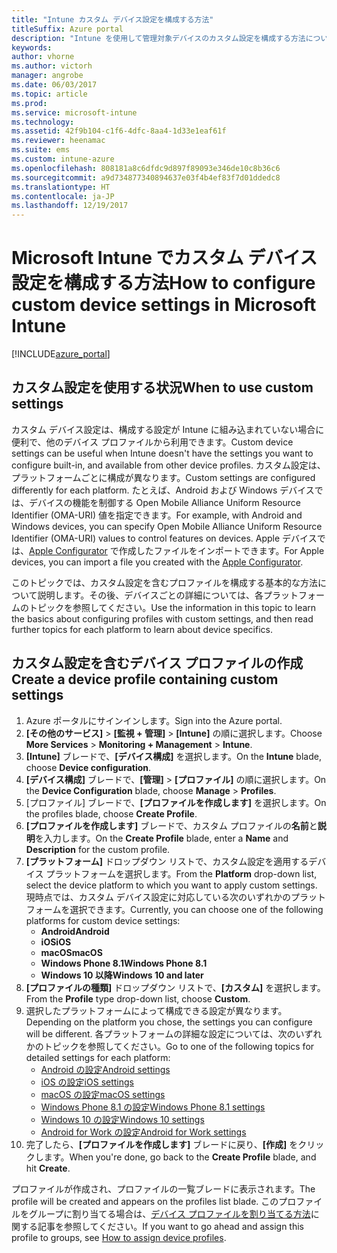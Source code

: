 ```yaml
---
title: "Intune カスタム デバイス設定を構成する方法"
titleSuffix: Azure portal
description: "Intune を使用して管理対象デバイスのカスタム設定を構成する方法について説明します。\""
keywords: 
author: vhorne
ms.author: victorh
manager: angrobe
ms.date: 06/03/2017
ms.topic: article
ms.prod: 
ms.service: microsoft-intune
ms.technology: 
ms.assetid: 42f9b104-c1f6-4dfc-8aa4-1d33e1eaf61f
ms.reviewer: heenamac
ms.suite: ems
ms.custom: intune-azure
ms.openlocfilehash: 808181a8c6dfdc9d897f89093e346de10c8b36c6
ms.sourcegitcommit: a9d734877340894637e03f4b4ef83f7d01ddedc8
ms.translationtype: HT
ms.contentlocale: ja-JP
ms.lasthandoff: 12/19/2017
---
```

# <a name="how-to-configure-custom-device-settings-in-microsoft-intune"></a><span data-ttu-id="8a1c0-103">Microsoft Intune でカスタム デバイス設定を構成する方法</span><span class="sxs-lookup"><span data-stu-id="8a1c0-103">How to configure custom device settings in Microsoft Intune</span></span>

[!INCLUDE[azure_portal](./includes/azure_portal.md)]

## <a name="when-to-use-custom-settings"></a><span data-ttu-id="8a1c0-104">カスタム設定を使用する状況</span><span class="sxs-lookup"><span data-stu-id="8a1c0-104">When to use custom settings</span></span>

<span data-ttu-id="8a1c0-105">カスタム デバイス設定は、構成する設定が Intune に組み込まれていない場合に便利で、他のデバイス プロファイルから利用できます。</span><span class="sxs-lookup"><span data-stu-id="8a1c0-105">Custom device settings can be useful when Intune doesn't have the settings you want to configure built-in, and available from other device profiles.</span></span>
<span data-ttu-id="8a1c0-106">カスタム設定は、プラットフォームごとに構成が異なります。</span><span class="sxs-lookup"><span data-stu-id="8a1c0-106">Custom settings are configured differently for each platform.</span></span> <span data-ttu-id="8a1c0-107">たとえば、Android および Windows デバイスでは、デバイスの機能を制御する Open Mobile Alliance Uniform Resource Identifier (OMA-URI) 値を指定できます。</span><span class="sxs-lookup"><span data-stu-id="8a1c0-107">For example, with Android and Windows devices, you can specify Open Mobile Alliance Uniform Resource Identifier (OMA-URI) values to control features on devices.</span></span> <span data-ttu-id="8a1c0-108">Apple デバイスでは、[Apple Configurator](https://itunes.apple.com/us/app/apple-configurator-2/id1037126344?mt=12) で作成したファイルをインポートできます。</span><span class="sxs-lookup"><span data-stu-id="8a1c0-108">For Apple devices, you can import a file you created with the [Apple Configurator](https://itunes.apple.com/us/app/apple-configurator-2/id1037126344?mt=12).</span></span>

<span data-ttu-id="8a1c0-109">このトピックでは、カスタム設定を含むプロファイルを構成する基本的な方法について説明します。その後、デバイスごとの詳細については、各プラットフォームのトピックを参照してください。</span><span class="sxs-lookup"><span data-stu-id="8a1c0-109">Use the information in this topic to learn the basics about configuring profiles with custom settings, and then read further topics for each platform to learn about device specifics.</span></span>

## <a name="create-a-device-profile-containing-custom-settings"></a><span data-ttu-id="8a1c0-110">カスタム設定を含むデバイス プロファイルの作成</span><span class="sxs-lookup"><span data-stu-id="8a1c0-110">Create a device profile containing custom settings</span></span>

1. <span data-ttu-id="8a1c0-111">Azure ポータルにサインインします。</span><span class="sxs-lookup"><span data-stu-id="8a1c0-111">Sign into the Azure portal.</span></span>
2. <span data-ttu-id="8a1c0-112">**[その他のサービス]** > **[監視 + 管理]** > **[Intune]** の順に選択します。</span><span class="sxs-lookup"><span data-stu-id="8a1c0-112">Choose **More Services** > **Monitoring + Management** > **Intune**.</span></span>
3. <span data-ttu-id="8a1c0-113">**[Intune]** ブレードで、**[デバイス構成]** を選択します。</span><span class="sxs-lookup"><span data-stu-id="8a1c0-113">On the **Intune** blade, choose **Device configuration**.</span></span>
2. <span data-ttu-id="8a1c0-114">**[デバイス構成]** ブレードで、**[管理]** > **[プロファイル]** の順に選択します。</span><span class="sxs-lookup"><span data-stu-id="8a1c0-114">On the **Device Configuration** blade, choose **Manage** > **Profiles**.</span></span>
3. <span data-ttu-id="8a1c0-115">[プロファイル] ブレードで、**[プロファイルを作成します]** を選択します。</span><span class="sxs-lookup"><span data-stu-id="8a1c0-115">On the profiles blade, choose **Create Profile**.</span></span>
4. <span data-ttu-id="8a1c0-116">**[プロファイルを作成します]** ブレードで、カスタム プロファイルの**名前**と**説明**を入力します。</span><span class="sxs-lookup"><span data-stu-id="8a1c0-116">On the **Create Profile** blade, enter a **Name** and **Description** for the custom profile.</span></span>
5. <span data-ttu-id="8a1c0-117">**[プラットフォーム]** ドロップダウン リストで、カスタム設定を適用するデバイス プラットフォームを選択します。</span><span class="sxs-lookup"><span data-stu-id="8a1c0-117">From the **Platform** drop-down list, select the device platform to which you want to apply custom settings.</span></span> <span data-ttu-id="8a1c0-118">現時点では、カスタム デバイス設定に対応している次のいずれかのプラットフォームを選択できます。</span><span class="sxs-lookup"><span data-stu-id="8a1c0-118">Currently, you can choose one of the following platforms for custom device settings:</span></span>
    - <span data-ttu-id="8a1c0-119">**Android**</span><span class="sxs-lookup"><span data-stu-id="8a1c0-119">**Android**</span></span>
    - <span data-ttu-id="8a1c0-120">**iOS**</span><span class="sxs-lookup"><span data-stu-id="8a1c0-120">**iOS**</span></span>
    - <span data-ttu-id="8a1c0-121">**macOS**</span><span class="sxs-lookup"><span data-stu-id="8a1c0-121">**macOS**</span></span>
    - <span data-ttu-id="8a1c0-122">**Windows Phone 8.1**</span><span class="sxs-lookup"><span data-stu-id="8a1c0-122">**Windows Phone 8.1**</span></span>
    - <span data-ttu-id="8a1c0-123">**Windows 10 以降**</span><span class="sxs-lookup"><span data-stu-id="8a1c0-123">**Windows 10 and later**</span></span>
6. <span data-ttu-id="8a1c0-124">**[プロファイルの種類]** ドロップダウン リストで、**[カスタム]** を選択します。</span><span class="sxs-lookup"><span data-stu-id="8a1c0-124">From the **Profile** type drop-down list, choose **Custom**.</span></span>
7. <span data-ttu-id="8a1c0-125">選択したプラットフォームによって構成できる設定が異なります。</span><span class="sxs-lookup"><span data-stu-id="8a1c0-125">Depending on the platform you chose, the settings you can configure will be different.</span></span> <span data-ttu-id="8a1c0-126">各プラットフォームの詳細な設定については、次のいずれかのトピックを参照してください。</span><span class="sxs-lookup"><span data-stu-id="8a1c0-126">Go to one of the following topics for detailed settings for each platform:</span></span>
    - [<span data-ttu-id="8a1c0-127">Android の設定</span><span class="sxs-lookup"><span data-stu-id="8a1c0-127">Android settings</span></span>](custom-settings-android.md)
    - [<span data-ttu-id="8a1c0-128">iOS の設定</span><span class="sxs-lookup"><span data-stu-id="8a1c0-128">iOS settings</span></span>](custom-settings-ios.md)
    - [<span data-ttu-id="8a1c0-129">macOS の設定</span><span class="sxs-lookup"><span data-stu-id="8a1c0-129">macOS settings</span></span>](custom-settings-macos.md)
    - [<span data-ttu-id="8a1c0-130">Windows Phone 8.1 の設定</span><span class="sxs-lookup"><span data-stu-id="8a1c0-130">Windows Phone 8.1 settings</span></span>](custom-settings-windows-phone-8-1.md)
    - [<span data-ttu-id="8a1c0-131">Windows 10 の設定</span><span class="sxs-lookup"><span data-stu-id="8a1c0-131">Windows 10 settings</span></span>](custom-settings-windows-10.md)
    - [<span data-ttu-id="8a1c0-132">Android for Work の設定</span><span class="sxs-lookup"><span data-stu-id="8a1c0-132">Android for Work settings</span></span>](custom-settings-android-for-work.md)
8. <span data-ttu-id="8a1c0-133">完了したら、**[プロファイルを作成します]** ブレードに戻り、**[作成]** をクリックします。</span><span class="sxs-lookup"><span data-stu-id="8a1c0-133">When you're done, go back to the **Create Profile** blade, and hit **Create**.</span></span>

<span data-ttu-id="8a1c0-134">プロファイルが作成され、プロファイルの一覧ブレードに表示されます。</span><span class="sxs-lookup"><span data-stu-id="8a1c0-134">The profile will be created and appears on the profiles list blade.</span></span>
<span data-ttu-id="8a1c0-135">このプロファイルをグループに割り当てる場合は、[デバイス プロファイルを割り当てる方法](device-profile-assign.md)に関する記事を参照してください。</span><span class="sxs-lookup"><span data-stu-id="8a1c0-135">If you want to go ahead and assign this profile to groups, see [How to assign device profiles](device-profile-assign.md).</span></span>
